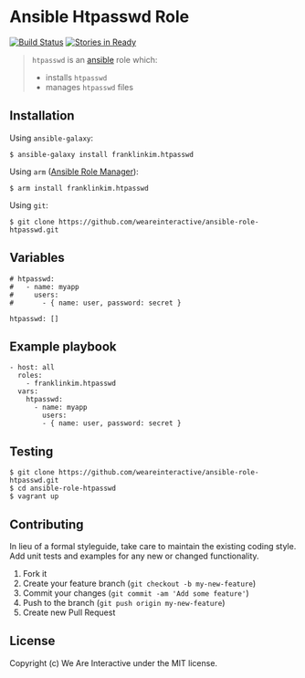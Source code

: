 # Ansible Htpasswd Role

[![Build Status](https://travis-ci.org/weareinteractive/ansible-role-htpasswd.png?branch=master)](https://travis-ci.org/weareinteractive/ansible-role-htpasswd)
[![Stories in Ready](https://badge.waffle.io/weareinteractive/ansible-role-htpasswd.svg?label=ready&title=Ready)](http://waffle.io/weareinteractive/ansible-role-htpasswd)

> `htpasswd` is an [ansible](http://www.ansible.com) role which: 
> 
> * installs `htpasswd`
> * manages `htpasswd` files

## Installation

Using `ansible-galaxy`:

```
$ ansible-galaxy install franklinkim.htpasswd
```

Using `arm` ([Ansible Role Manager](https://github.com/mirskytech/ansible-role-manager/)):

```
$ arm install franklinkim.htpasswd
```

Using `git`:

```
$ git clone https://github.com/weareinteractive/ansible-role-htpasswd.git
```

## Variables

```
# htpasswd:
#   - name: myapp
#     users:
#       - { name: user, password: secret }

htpasswd: []
```

## Example playbook

```
- host: all
  roles: 
    - franklinkim.htpasswd
  vars:
    htpasswd:
      - name: myapp
        users:
        - { name: user, password: secret }
```

## Testing

```
$ git clone https://github.com/weareinteractive/ansible-role-htpasswd.git
$ cd ansible-role-htpasswd
$ vagrant up
```

## Contributing
In lieu of a formal styleguide, take care to maintain the existing coding style. Add unit tests and examples for any new or changed functionality.

1. Fork it
2. Create your feature branch (`git checkout -b my-new-feature`)
3. Commit your changes (`git commit -am 'Add some feature'`)
4. Push to the branch (`git push origin my-new-feature`)
5. Create new Pull Request

## License
Copyright (c) We Are Interactive under the MIT license.
